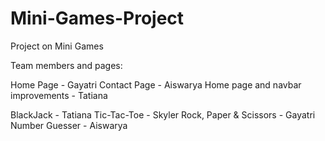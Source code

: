 # Mini-Games-Project
Project on Mini Games

Team members and pages:

Home Page - Gayatri 
Contact Page - Aiswarya
Home page and navbar improvements - Tatiana

BlackJack - Tatiana
Tic-Tac-Toe - Skyler
Rock, Paper & Scissors - Gayatri
Number Guesser - Aiswarya



